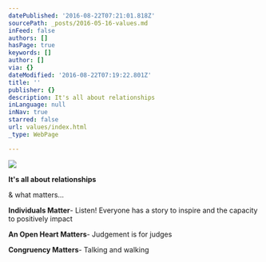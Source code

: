 ```yaml
---
datePublished: '2016-08-22T07:21:01.818Z'
sourcePath: _posts/2016-05-16-values.md
inFeed: false
authors: []
hasPage: true
keywords: []
author: []
via: {}
dateModified: '2016-08-22T07:19:22.801Z'
title: ''
publisher: {}
description: It's all about relationships
inLanguage: null
inNav: true
starred: false
url: values/index.html
_type: WebPage

---
```

![](https://the-grid-user-content.s3-us-west-2.amazonaws.com/50d85354-0e5d-4e26-967c-f154c13acd64.jpg)

**It's all about relationships**

& what matters...

**Individuals Matter**- Listen! Everyone has a story to inspire and the capacity to positively impact

**An Open Heart Matters**- Judgement is for judges

**Congruency Matters**- Talking and walking
